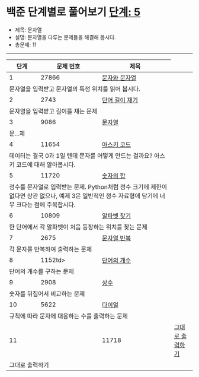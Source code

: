 # 백준 단계별로 풀어보기 [단계: 5](https://www.acmicpc.net/step/7)

- 제목: 문자열
- 설명: 문자열을 다루는 문제들을 해결해 봅시다.
- 총문제: 11
---
<P>
  <table>
    <thead><tr><th>단계</th><th>문제 번호</th><th>제목</th></tr></thead>
    <tbody>
      <tr><td>1</td><td>27866</td><td><a href="https://www.acmicpc.net/problem/27866">문자와 문자열</a></td></tr>
      <tr><td colspan="3">문자열을 입력받고 문자열의 특정 위치를 읽어 봅시다.</td></tr>
      <tr><td>2</td><td>2743</td><td><a href="https://www.acmicpc.net/problem/2743">단어 길이 재기</a></td></tr>
      <tr><td colspan="3">문자열을 입력받고 길이를 재는 문제</td></tr>
      <tr><td>3</td><td>9086</td><td><a href="https://www.acmicpc.net/problem/9086">문자열</a></td></tr>
      <tr><td colspan="3">문...제</td></tr>
      <tr><td>4</td><td>11654</td><td><a href="https://www.acmicpc.net/problem/11654">아스키 코드</a></td></tr>
      <tr><td colspan="3">데이터는 결국 0과 1일 텐데 문자를 어떻게 만드는 걸까요? 아스키 코드에 대해 알아봅시다.</td></tr>
      <tr><td>5</td><td>11720</td><td><a href="https://www.acmicpc.net/problem/11720">숫자의 합</a></td></tr>
      <tr><td colspan="3">정수를 문자열로 입력받는 문제. Python처럼 정수 크기에 제한이 없다면 상관 없으나, 예제 3은 일반적인 정수 자료형에 담기에 너무 크다는 점에 주목합시다.</td></tr>
      <tr><td>6</td><td>10809</td><td><a href="https://www.acmicpc.net/problem/10809">알파벳 찾기</a></td></tr>
      <tr><td colspan="3">한 단어에서 각 알파벳이 처음 등장하는 위치를 찾는 문제</td></tr>
      <tr><td>7</td><td>2675</td><td><a href="https://www.acmicpc.net/problem/2675">문자열 반복</a></td></tr>
      <tr><td colspan="3">각 문자를 반복하여 출력하는 문제</td></tr>
      <tr><td>8</td><td>1152td><td><a href="https://www.acmicpc.net/problem/1152">단어의 개수</a></td></tr>
      <tr><td colspan="3">단어의 개수를 구하는 문제</td></tr>
      <tr><td>9</td><td>2908</td><td><a href="https://www.acmicpc.net/problem/2908">상수</a></td></tr>
      <tr><td colspan="3">숫자를 뒤집어서 비교하는 문제</td></tr>
      <tr><td>10</td><td>5622</td><td><a href="https://www.acmicpc.net/problem/5622">다이얼</a></td></tr>
      <tr><td colspan="3">규칙에 따라 문자에 대응하는 수를 출력하는 문제</td></tr>
      <tr><td>11<td><td>11718</td><td><a href="https://www.acmicpc.net/problem/11718">그대로 출력하기</a></td></tr>
      <tr><td colspan="3">그대로 출력하기</td></tr>
    </tbody>
  </table>
</P>
